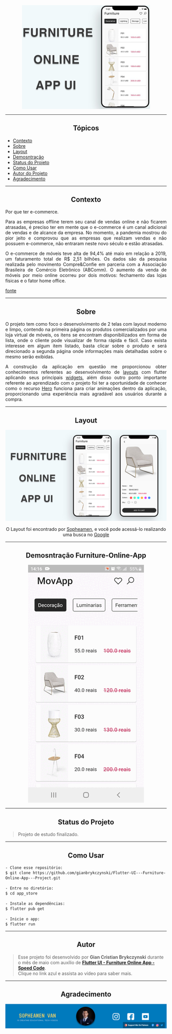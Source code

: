 <p align="center">
  <img alt="MovApp" src="https://github.com/gianbrykczynski/Flutter-UI---Furniture-Online-App---Project/blob/master/assets/images/furniture_banner_app.png" width="400px">
</p>

---

<h2 align="center">Tópicos</h2>

   <p>
  
   - [Contexto](#Contexto)
   - [Sobre](#Sobre)
   - [Layout](#Layout)
   - [Demosntração](#Demosntração-Covid19-Tracker-App)
   - [Status do Projeto](#Status-do-Projeto)
   - [Como Usar](#Como-Usar)
   - [Autor do Projeto](#Autor)
   - [Agradecimento](#Agradecimento)
  

   </p>

---

<h2 align="center">Contexto</h2>

<div align="justify">
   
 <p>
Por que ter e-commerce.
   
Para as empresas offline terem seu canal de vendas online e não ficarem atrasadas, é preciso ter em mente que o e-commerce é um canal adicional de vendas e de alcance da empresa. No momento, a pandemia mostrou do pior jeito e comprovou que as empresas que realizam vendas e não possuem e-commerce, não entraram neste novo século e estão atrasadas.
   
O e-commerce de móveis teve alta de 94,4% até maio em relação a 2019, um faturamento total de R$ 2,51 bilhões. Os dados são da pesquisa realizada pelo movimento Compre&Confie em parceria com a Associação Brasileira de Comércio Eletrônico (ABComm). O aumento da venda de móveis por meio online ocorreu por dois motivos: fechamento das lojas físicas e o fator home office.
   
[fonte](https://emobile.com.br/site/varejo/e-commerce-de-moveis-cresce-944-neste-ano/)

</p>            
  
</div>


---

<h2 align="center">Sobre</h2>

<div align="justify">
   
<p>
O projeto tem como foco o desenvolvimento de 2 telas com layout moderno e limpo, contendo na primeira página os produtos comercializados por uma loja virtual de móveis, os itens se encontram disponibilizados em forma de lista, onde o cliente pode visualizar de forma rápida e fácil.
Caso exista interesse em algum item listado, basta clicar sobre o produto e será direcionado a segunda página onde informações mais detalhadas sobre o mesmo serão exibidas.  

A construção da aplicação em questão me proporcionou obter conhecimentos referentes ao desenvolvimento de [layouts](https://flutter.dev/docs/development/ui/widgets/layout) com flutter aplicando seus principais [widgets](https://flutter.dev/docs/development/ui/widgets), além disso outro ponto importante referente ao aprendizado com o projeto foi ter a oportunidade de conhecer como o recurso [Hero](https://flutter.dev/docs/development/ui/animations/hero-animations) funciona para criar animações dentro da aplicação, proporcionando uma experiência mais agradável aos usuários durante a compra.
 
</p>
</div>

---

<h2 align="center">Layout</h2>

   <p align="center">
      <img alt="MovApp" title="MovApp" src="https://github.com/gianbrykczynski/Flutter-UI---Furniture-Online-App---Project/blob/master/assets/images/furniture_online_app_layout.jpg" />
  
   </p>

<p align="center">
   O Layout foi encontrado por <a href="https://www.youtube.com/channel/UCUwKif7EmAe5aS7IjsUMlCw">Sopheamen</a>, e você pode acessá-lo realizando uma busca no <a href="https://www.google.com.br/">Google</a>
</p>

---

<h2 align="center">Demosntração Furniture-Online-App</h2>

  <p align="center">
      <img alt="MovApp" title="MovApp" src="https://github.com/gianbrykczynski/Flutter-UI---Furniture-Online-App---Project/blob/master/assets/images/app_store_video.gif" />
   </p>
   
---

<h2 align="center">Status do Projeto</h2>

> Projeto de estudo finalizado.

---

<h2 align="center">Como Usar</h2>

   ```
   - Clone esse repositório:
   $ git clone https://github.com/gianbrykczynski/Flutter-UI---Furniture-Online-App---Project.git

   - Entre no diretório:
   $ cd app_store

   - Instale as dependências:
   $ flutter pub get

   - Inicie o app: 
   $ flutter run
   ```

---

<h2 align="center">Autor</h2>

   >Esse projeto foi desenvolvido por **Gian Cristian Brykczynski** durante o mês de maio com auxílio de **[Flutter UI - Furniture Online App - Speed Code](https://www.youtube.com/watch?v=KJamdcbHFdg&list=PLVY9IbkulBUiKDrT5BFcMKXxtk4b0IJIX&index=39)**.<br> 
   >Clique no link azul e assista ao vídeo para saber mais. 
   
---

<h2 align="center">Agradecimento</h2>

<p align="center">
  <img alt="sopheamen_image" title="sopheamen_image" src="https://github.com/gianbrykczynski/Flutter-UI---Covid19-Tracker-App-Project/blob/master/assets/sopheamen_image.png" />
</p>
